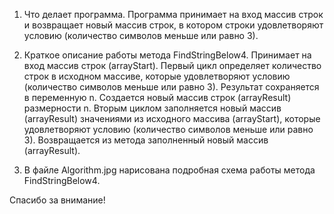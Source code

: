 1. Что делает программа.
Программа принимает на вход массив строк и возвращает новый массив строк, в котором строки удовлетворяют условию (количество символов меньше или равно 3).

2. Краткое описание работы метода FindStringBelow4.
Принимает на вход массив строк (arrayStart).
Первый цикл определяет количество строк в исходном массиве, которые удовлетворяют условию (количество символов меньше или равно 3). Результат сохраняется в переменную n.
Создается новый массив строк (arrayResult) размерности n.
Вторым циклом заполняется новый массив (arrayResult) значениями из исходного массива (arrayStart), которые удовлетворяют условию (количество символов меньше или равно 3).
Возвращается из метода заполненный новый массив (arrayResult).

3. В файле Algorithm.jpg нарисована подробная схема работы метода FindStringBelow4.

Спасибо за внимание!
